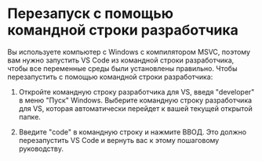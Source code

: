 <h1 data-loc-id="walkthrough.windows.title.open.dev.command.prompt">Перезапуск с помощью командной строки разработчика</h1>
<p data-loc-id="walkthrough.windows.background.dev.command.prompt"> Вы используете компьютер с Windows с компилятором MSVC, поэтому вам нужно запустить VS Code из командной строки разработчика, чтобы все переменные среды были установлены правильно. Чтобы перезапустить с помощью командной строки разработчика:</p>
<ol>
<li><p data-loc-id="walkthrough.open.command.prompt">Откройте командную строку разработчика для VS, введя "developer" в меню "Пуск" Windows. Выберите командную строку разработчика для VS, которая автоматически перейдет к вашей текущей открытой папке.</p>
</li>
<li><p data-loc-id="walkthrough.windows.press.f5">Введите "code" в командную строку и нажмите ВВОД. Это должно перезапустить VS Code и вернуть вас к этому пошаговому руководству. </p>
</li>
</ol>